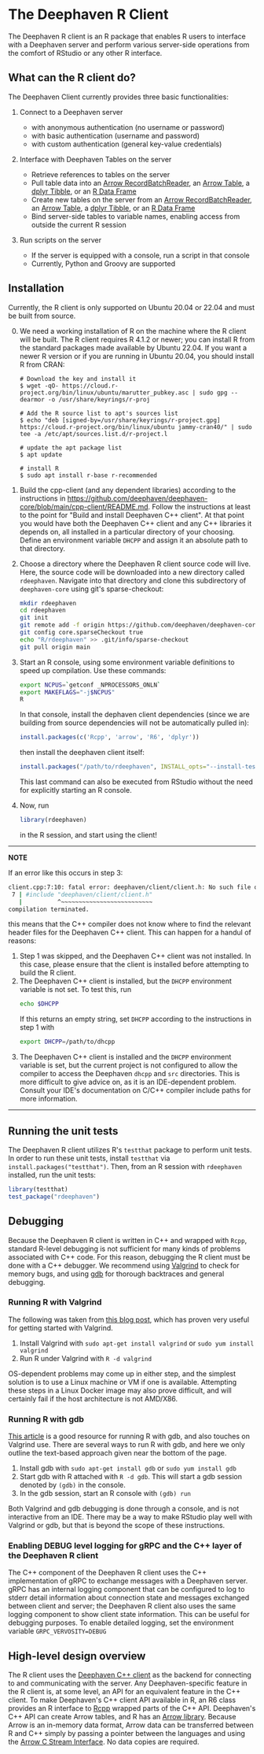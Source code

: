 # The Deephaven R Client

The Deephaven R client is an R package that enables R users to interface with a Deephaven server and perform various
server-side operations from the comfort of RStudio or any other R interface.

## What can the R client do?

The Deephaven Client currently provides three basic functionalities:

1. Connect to a Deephaven server
   -   with anonymous authentication (no username or password)
   -   with basic authentication (username and password)
   -   with custom authentication (general key-value credentials)

2. Interface with Deephaven Tables on the server
   -   Retrieve references to tables on the server
   -   Pull table data into an [Arrow RecordBatchReader](https://arrow.apache.org/docs/r/reference/RecordBatchReader.html),
an [Arrow Table](https://arrow.apache.org/docs/r/reference/Table.html),
a [dplyr Tibble](https://tibble.tidyverse.org),
or an [R Data Frame](https://stat.ethz.ch/R-manual/R-devel/library/base/html/data.frame.html)
   -   Create new tables on the server from an [Arrow RecordBatchReader](https://arrow.apache.org/docs/r/reference/RecordBatchReader.html),
an [Arrow Table](https://arrow.apache.org/docs/r/reference/Table.html),
a [dplyr Tibble](https://tibble.tidyverse.org),
or an [R Data Frame](https://stat.ethz.ch/R-manual/R-devel/library/base/html/data.frame.html)
   -   Bind server-side tables to variable names, enabling access from outside the current R session

3. Run scripts on the server
   -   If the server is equipped with a console, run a script in that console
   -   Currently, Python and Groovy are supported

## Installation

Currently, the R client is only supported on Ubuntu 20.04 or 22.04 and must be built from source.

0. We need a working installation of R on the machine where the R client will be built.
   The R client requires R 4.1.2 or newer; you can install R from the standard packages
   made available by Ubuntu 22.04.  If you want a newer R version or if you are running in
   Ubuntu 20.04, you should install R from CRAN:

   ```
   # Download the key and install it
   $ wget -qO- https://cloud.r-project.org/bin/linux/ubuntu/marutter_pubkey.asc | sudo gpg --dearmor -o /usr/share/keyrings/r-proj

   # Add the R source list to apt's sources list
   $ echo "deb [signed-by=/usr/share/keyrings/r-project.gpg] https://cloud.r-project.org/bin/linux/ubuntu jammy-cran40/" | sudo tee -a /etc/apt/sources.list.d/r-project.l

   # update the apt package list
   $ apt update

   # install R
   $ sudo apt install r-base r-recommended
   ```

1. Build the cpp-client (and any dependent libraries) according to the instructions in
   https://github.com/deephaven/deephaven-core/blob/main/cpp-client/README.md.
   Follow the instructions at least to the point for "Build and install Deephaven C++ client".
   At that point you would have both the Deephaven C++ client and any C++ libraries it depends on,
   all installed in a particular directory of your choosing.
   Define an environment variable `DHCPP` and assign it an absolute path to that directory.

2. Choose a directory where the Deephaven R client source code will live.
   Here, the source code will be downloaded into a new directory called `rdeephaven`.
   Navigate into that directory and clone this subdirectory of `deephaven-core` using git's sparse-checkout:
   ```bash
   mkdir rdeephaven
   cd rdeephaven
   git init
   git remote add -f origin https://github.com/deephaven/deephaven-core.git
   git config core.sparseCheckout true
   echo "R/rdeephaven" >> .git/info/sparse-checkout
   git pull origin main
   ```

3. Start an R console, using some environment variable definitions to speed up compilation.  Use these commands:
   ```bash
   export NCPUS=`getconf _NPROCESSORS_ONLN`
   export MAKEFLAGS="-j$NCPUS"
   R
   ```
   In that console, install the dephaven client dependencies (since we are building from source
   dependencies will not be automatically pulled in):
   ```r
   install.packages(c('Rcpp', 'arrow', 'R6', 'dplyr'))
   ```
   then install the deephaven client itself:
   ```r
   install.packages("/path/to/rdeephaven", INSTALL_opts="--install-tests", repos=NULL, type="source")
   ```
   This last command can also be executed from RStudio without the need for explicitly starting an R console.

4. Now, run
   ```r
   library(rdeephaven)
   ```
   in the R session, and start using the client!

---
**NOTE**

If an error like this occurs in step 3:
```bash
client.cpp:7:10: fatal error: deephaven/client/client.h: No such file or directory
 7 | #include "deephaven/client/client.h"
   |          ^~~~~~~~~~~~~~~~~~~~~~~~~~~
compilation terminated.
```
this means that the C++ compiler does not know where to find the relevant header files for the Deephaven C++ client. This can happen for a handul of reasons:
1. Step 1 was skipped, and the Deephaven C++ client was not installed. In this case, please ensure that the client is installed before attempting to build the R client.
2. The Deephaven C++ client is installed, but the `DHCPP` environment variable is not set. To test this, run
   ```bash
   echo $DHCPP
   ```
   If this returns an empty string, set `DHCPP` according to the instructions in step 1 with
   ```bash
   export DHCPP=/path/to/dhcpp
   ```
3. The Deephaven C++ client is installed and the `DHCPP` environment variable is set, but the current project is not configured to allow the compiler to access the Deephaven `dhcpp` and `src` directories. This is more difficult to give advice on, as it is an IDE-dependent problem. Consult your IDE's documentation on C/C++ compiler include paths for more information.
---

## Running the unit tests

The Deephaven R client utilizes R's `testthat` package to perform unit tests. In order to run these unit tests, install `testthat` via `install.packages("testthat")`. Then, from an R session with `rdeephaven` installed, run the unit tests:
```r
library(testthat)
test_package("rdeephaven")
```

## Debugging

Because the Deephaven R client is written in C++ and wrapped with `Rcpp`, standard R-level debugging is not sufficient for many kinds of problems associated with C++ code. For this reason, debugging the R client must be done with a C++ debugger. We recommend using [Valgrind](https://valgrind.org) to check for memory bugs, and using [gdb](https://www.sourceware.org/gdb/) for thorough backtraces and general debugging.

### Running R with Valgrind

The following was taken from [this blog post](https://kevinushey.github.io/blog/2015/04/05/debugging-with-valgrind/), which has proven very useful for getting started with Valgrind.
1. Install Valgrind with `sudo apt-get install valgrind` or `sudo yum install valgrind`
2. Run R under Valgrind with `R -d valgrind`
   
OS-dependent problems may come up in either step, and the simplest solution is to use a Linux machine or VM if one is available. Attempting these steps in a Linux Docker image may also prove difficult, and will certainly fail if the host architecture is not AMD/X86.

### Running R with gdb

[This article](https://www.maths.ed.ac.uk/~swood34/RCdebug/RCdebug.html) is a good resource for running R with gdb, and also touches on Valgrind use. There are several ways to run R with gdb, and here we only outline the text-based approach given near the bottom of the page.
1. Install gdb with `sudo apt-get install gdb` or `sudo yum install gdb`
2. Start gdb with R attached with `R -d gdb`. This will start a gdb session denoted by `(gdb)` in the console.
3. In the gdb session, start an R console with `(gdb) run`

Both Valgrind and gdb debugging is done through a console, and is not interactive from an IDE. There may be a way to make RStudio play well with Valgrind or gdb, but that is beyond the scope of these instructions.

### Enabling DEBUG level logging for gRPC and the C++ layer of the Deephaven R client

The C++ component of the Deephaven R client uses the C++ implementation of gRPC to exchange messages with a Deephaven server.
gRPC has an internal logging component that can be configured to log to stderr detail information about connection state and messages
exchanged between client and server; the Deephaven R client also uses the same logging component to show client state information.
This can be useful for debugging purposes.  To enable detailed logging, set the environment variable `GRPC_VERVOSITY=DEBUG`
   
## High-level design overview

The R client uses the
[Deephaven C++ client](https://github.com/deephaven/deephaven-core/tree/main/cpp-client)
as the backend for connecting to and communicating with the server. Any Deephaven-specific feature in the R client is,
at some level, an API for an equivalent feature in the C++ client. 
To make Deephaven's C++ client API available in R, an R6 class provides an R interface to 
[Rcpp](https://github.com/RcppCore/Rcpp) wrapped parts of the C++ API.  Deephaven's C++ API can create Arrow tables, and R has an [Arrow library](https://github.com/apache/arrow/tree/main/r).  Because Arrow is an in-memory data format, Arrow data can be transferred between R and C++ simply by passing a pointer between the languages and using the
[Arrow C Stream Interface](https://arrow.apache.org/docs/format/CStreamInterface.html).  No data copies are required.  
